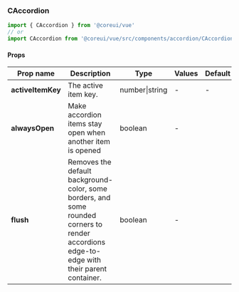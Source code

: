 ### CAccordion

```jsx
import { CAccordion } from '@coreui/vue'
// or
import CAccordion from '@coreui/vue/src/components/accordion/CAccordion'
```

#### Props

| Prop name         | Description                                                                                                                                 | Type           | Values | Default |
| ----------------- | ------------------------------------------------------------------------------------------------------------------------------------------- | -------------- | ------ | ------- |
| **activeItemKey** | The active item key.                                                                                                                        | number\|string | -      | -       |
| **alwaysOpen**    | Make accordion items stay open when another item is opened                                                                                  | boolean        | -      |         |
| **flush**         | Removes the default background-color, some borders, and some rounded corners to render accordions edge-to-edge with their parent container. | boolean        | -      |         |
